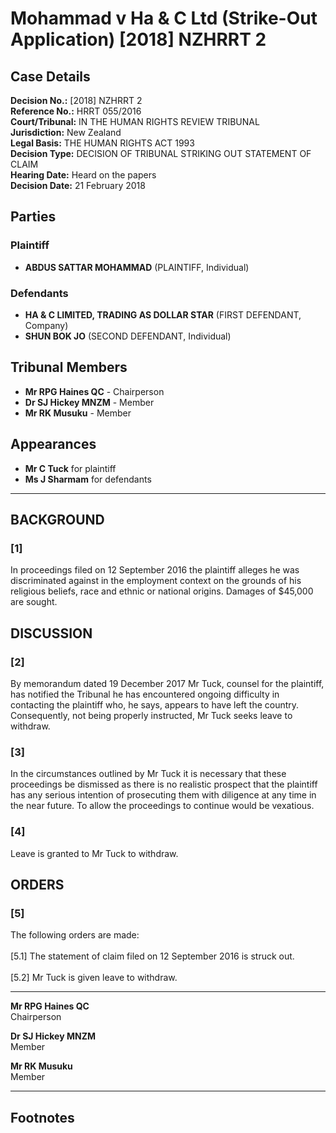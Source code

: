 # Mohammad v Ha & C Ltd (Strike-Out Application) [2018] NZHRRT 2

## Case Details

**Decision No.:** [2018] NZHRRT 2  
**Reference No.:** HRRT 055/2016  
**Court/Tribunal:** IN THE HUMAN RIGHTS REVIEW TRIBUNAL  
**Jurisdiction:** New Zealand  
**Legal Basis:** THE HUMAN RIGHTS ACT 1993  
**Decision Type:** DECISION OF TRIBUNAL STRIKING OUT STATEMENT OF CLAIM  
**Hearing Date:** Heard on the papers  
**Decision Date:** 21 February 2018  

## Parties

### Plaintiff
- **ABDUS SATTAR MOHAMMAD** (PLAINTIFF, Individual)

### Defendants
- **HA & C LIMITED, TRADING AS DOLLAR STAR** (FIRST DEFENDANT, Company)
- **SHUN BOK JO** (SECOND DEFENDANT, Individual)

## Tribunal Members
- **Mr RPG Haines QC** - Chairperson
- **Dr SJ Hickey MNZM** - Member
- **Mr RK Musuku** - Member

## Appearances
- **Mr C Tuck** for plaintiff
- **Ms J Sharmam** for defendants

---

## BACKGROUND

### [1]
In proceedings filed on 12 September 2016 the plaintiff alleges he was discriminated against in the employment context on the grounds of his religious beliefs, race and ethnic or national origins. Damages of $45,000 are sought.

## DISCUSSION

### [2]
By memorandum dated 19 December 2017 Mr Tuck, counsel for the plaintiff, has notified the Tribunal he has encountered ongoing difficulty in contacting the plaintiff who, he says, appears to have left the country. Consequently, not being properly instructed, Mr Tuck seeks leave to withdraw.

### [3]
In the circumstances outlined by Mr Tuck it is necessary that these proceedings be dismissed as there is no realistic prospect that the plaintiff has any serious intention of prosecuting them with diligence at any time in the near future. To allow the proceedings to continue would be vexatious.

### [4]
Leave is granted to Mr Tuck to withdraw.

## ORDERS

### [5]
The following orders are made:<br><br>[5.1] The statement of claim filed on 12 September 2016 is struck out.<br><br>[5.2] Mr Tuck is given leave to withdraw.

---

**Mr RPG Haines QC**  
Chairperson

**Dr SJ Hickey MNZM**  
Member

**Mr RK Musuku**  
Member

---

## Footnotes

[^1]: [This decision is to be cited as Mohammad v Ha & C Ltd (Strike-Out Application) [2018] NZHRRT 2]

